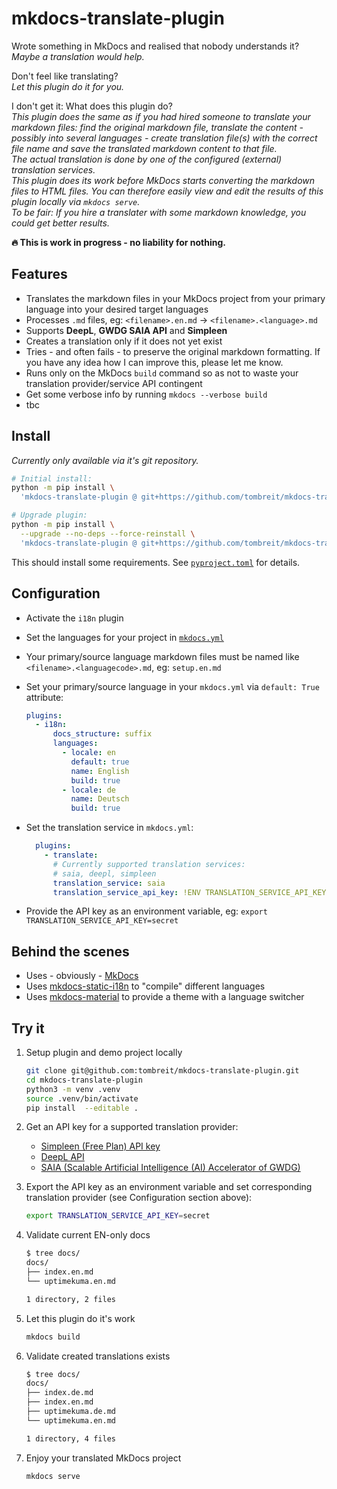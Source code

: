 <!--
SPDX-FileCopyrightText: Thomas Breitner

SPDX-License-Identifier: MIT
-->

# mkdocs-translate-plugin

Wrote something in MkDocs and realised that nobody understands it?  
*Maybe a translation would help.*

Don't feel like translating?  
*Let this plugin do it for you.*

I don't get it: What does this plugin do?  
*This plugin does the same as if you had hired someone to translate your markdown files: find the original markdown file, translate the content - possibly into several languages - create translation file(s) with the correct file name and save the translated markdown content to that file.*  
*The actual translation is done by one of the configured (external) translation services.*  
*This plugin does its work before MkDocs starts converting the markdown files to HTML files. You can therefore easily view and edit the results of this plugin locally via `mkdocs serve`.*  
*To be fair: If you hire a translater with some markdown knowledge, you could get better results.*

**🔥 This is work in progress - no liability for nothing.**

## Features

- Translates the markdown files in your MkDocs project from your primary language into your desired target languages
- Processes `.md` files, eg:  `<filename>.en.md` → `<filename>.<language>.md`
- Supports **DeepL**, **GWDG SAIA API** and **Simpleen**
- Creates a translation only if it does not yet exist
- Tries - and often fails - to preserve the original markdown formatting. If you have any idea how I can improve this, please let me know.
- Runs only on the MkDocs `build` command so as not to waste your translation provider/service API contingent
- Get some verbose info by running `mkdocs --verbose build`
- tbc

## Install

*Currently only available via it's git repository.*

```bash
# Initial install:
python -m pip install \
  'mkdocs-translate-plugin @ git+https://github.com/tombreit/mkdocs-translate-plugin'

# Upgrade plugin:
python -m pip install \
  --upgrade --no-deps --force-reinstall \
  'mkdocs-translate-plugin @ git+https://github.com/tombreit/mkdocs-translate-plugin'
```

This should install some requirements. See [`pyproject.toml`](https://github.com/tombreit/mkdocs-translate-plugin/blob/main/pyproject.toml) for details.

## Configuration

- Activate the `i18n` plugin
- Set the languages for your project in [`mkdocs.yml`](https://github.com/tombreit/mkdocs-translate-plugin/blob/main/mkdocs.yml)
- Your primary/source language markdown files must be named like `<filename>.<languagecode>.md`, eg: `setup.en.md`
- Set your primary/source language in your `mkdocs.yml` via `default: True` attribute:

    ```yml
    plugins:
      - i18n:
          docs_structure: suffix
          languages:
            - locale: en
              default: true
              name: English
              build: true
            - locale: de
              name: Deutsch
              build: true
    ```

- Set the translation service in `mkdocs.yml`:

    ```yml
      plugins:
        - translate:
          # Currently supported translation services:
          # saia, deepl, simpleen
          translation_service: saia
          translation_service_api_key: !ENV TRANSLATION_SERVICE_API_KEY
    ```

- Provide the API key as an environment variable, eg: `export TRANSLATION_SERVICE_API_KEY=secret`

## Behind the scenes

- Uses - obviously - [MkDocs](https://www.mkdocs.org/)
- Uses [mkdocs-static-i18n](https://ultrabug.github.io/mkdocs-static-i18n/) to "compile" different languages
- Uses [mkdocs-material](https://squidfunk.github.io/mkdocs-material/) to provide a theme with a language switcher

## Try it

1. Setup plugin and demo project locally

    ```bash
    git clone git@github.com:tombreit/mkdocs-translate-plugin.git
    cd mkdocs-translate-plugin
    python3 -m venv .venv
    source .venv/bin/activate
    pip install  --editable .
    ```

1. Get an API key for a supported translation provider:
    - [Simpleen (Free Plan) API key](https://simpleen.io/signup)
    - [DeepL API](https://www.deepl.com/en/pro#developer)
    - [SAIA (Scalable Artificial Intelligence (AI) Accelerator of GWDG)](https://docs.hpc.gwdg.de/services/saia/)

1. Export the API key as an environment variable and set corresponding translation provider (see Configuration section above):

    ```sh
    export TRANSLATION_SERVICE_API_KEY=secret
    ```

1. Validate current EN-only docs

    ```bash
    $ tree docs/
    docs/
    ├── index.en.md
    └── uptimekuma.en.md
    
    1 directory, 2 files
    ```

1. Let this plugin do it's work

    ```bash
    mkdocs build
    ```

1. Validate created translations exists

    ```bash
    $ tree docs/
    docs/
    ├── index.de.md
    ├── index.en.md
    ├── uptimekuma.de.md
    └── uptimekuma.en.md
    
    1 directory, 4 files
    ```

1. Enjoy your translated MkDocs project

    ```bash
    mkdocs serve
    ```
